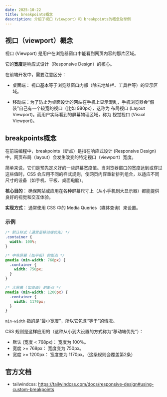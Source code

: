 ```yaml
---
date: 2025-10-22
title: breakpoints概念
description: 介绍了视口（viewport）和 breakpoints的概念及举例
---
```


## 视口（viewport）概念

视口 (Viewport) 是用户在浏览器窗口中能看到网页内容的那片区域。

它的**宽度**是响应式设计（Responsive Design）的核心。

在前端开发中，需要注意区分：

- 桌面端： 视口基本等于浏览器窗口内部（除去地址栏、工具栏等）的显示区域。

- 移动端：为了防止为桌面设计的网站在手机上显示混乱，手机浏览器会“假装”自己有一个较宽的视口（比如 980px），这称为 布局视口 (Layout Viewport)。而用户实际看到的屏幕物理区域，称为 视觉视口 (Visual Viewport)。

## breakpoints概念

在前端编程中，breakpoints（断点）是指在响应式设计 (Responsive Design) 中，网页布局（layout）会发生改变的特定视口（viewport）宽度。

简单来说，它们是预先定义好的一些屏幕宽度值。当浏览器窗口的宽度达到或穿过这些值时，CSS 会应用不同的样式规则，使网页内容重新排列组合，以适应不同尺寸的设备（如手机、平板、桌面电脑）。

**核心目的**： 确保网站或应用在各种屏幕尺寸上（从小手机到大显示器）都能提供良好的视觉和交互体验。

**实现方式**： 通常使用 CSS 中的 Media Queries（媒体查询）来设置。

### 示例

```css
/* 默认样式 (通常是移动端优先) */
.container {
  width: 100%;
}

/* 中等屏幕 (如平板) 的断点 */
@media (min-width: 768px) {
  .container {
    width: 750px;
  }
}

/* 大屏幕 (如桌面) 的断点 */
@media (min-width: 1200px) {
  .container {
    width: 1170px;
  }
}
```

`min-width` 指的是“最小宽度”，所以它包含“等于”的情况。

CSS 规则是这样应用的（这种从小到大设置的方式称为“移动端优先”）：

- 默认 (宽度 < 768px)： 宽度为 100%。
- 宽度 >= 768px： 宽度变为 750px。
- 宽度 >= 1200px： 宽度变为 1170px。（这条规则会覆盖第2条）

## 官方文档

- tailwindcss: <https://tailwindcss.com/docs/responsive-design#using-custom-breakpoints>
